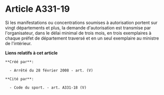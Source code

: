 # Article A331-19

Si les manifestations ou concentrations soumises à autorisation portent sur vingt départements et plus, la demande
d'autorisation est transmise par l'organisateur, dans le délai minimal de trois mois, en trois exemplaires à chaque préfet de
département traversé et en un seul exemplaire au ministre de l'intérieur.

**Liens relatifs à cet article**

	**Créé par**:

	  - Arrêté du 28 février 2008 - art. (V)

	**Cité par**:

	  - Code du sport. - art. A331-18 (V)
